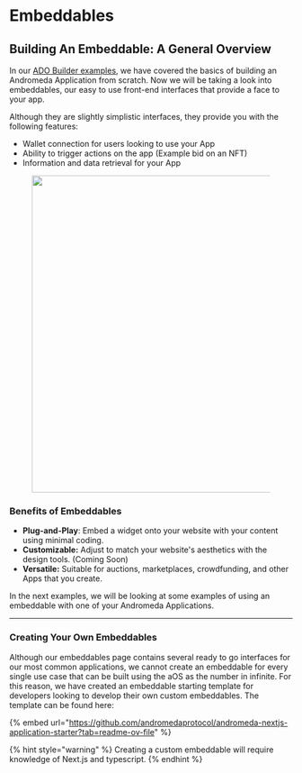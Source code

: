 # Embeddables

## Building An Embeddable: A General Overview <a href="#ok8t1bh7enzj" id="ok8t1bh7enzj"></a>

In our [ADO Builder examples](../../introduction/ado-builder.md), we have covered the basics of building an Andromeda Application from scratch. Now we will be taking a look into embeddables, our easy to use front-end interfaces that provide a face to your app.&#x20;

Although they are slightly simplistic interfaces, they provide you with the following features:

* Wallet connection for users looking to use your App
* Ability to trigger actions on the app (Example bid on an NFT)
* Information and data retrieval for your App

<figure><img src="../../.gitbook/assets/Screenshot 2023-10-09 at 9.13.22 AM.jpg" alt="" width="563"><figcaption></figcaption></figure>

### Benefits of Embeddables <a href="#wlwom5a2wigo" id="wlwom5a2wigo"></a>

* **Plug-and-Play**: Embed a widget onto your website with your content using minimal coding.
* **Customizable:** Adjust to match your website's aesthetics with the design tools. (Coming Soon)
* **Versatile:** Suitable for auctions, marketplaces, crowdfunding, and other Apps that you create.

In the next examples, we will be looking at some examples of using an embeddable with one of your Andromeda Applications.

***

### Creating Your Own Embeddables

Although our embeddables page contains several ready to go interfaces for our most common applications, we cannot create an embeddable for every single use case that can be built using the aOS as the number in infinite. For this reason, we have created an embeddable starting template for developers looking to develop their own custom embeddables. The template can be found here:

{% embed url="https://github.com/andromedaprotocol/andromeda-nextjs-application-starter?tab=readme-ov-file" %}

{% hint style="warning" %}
Creating a custom embeddable will require knowledge of Next.js and typescript.
{% endhint %}
